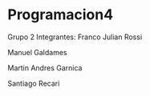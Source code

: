# Programacion4
Grupo 2
Integrantes:
Franco Julian Rossi

Manuel Galdames

Martin Andres Garnica

Santiago Recari
